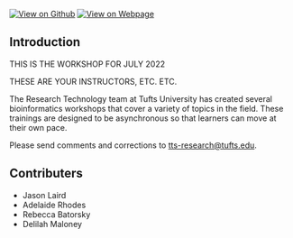 [![View on Github](https://img.shields.io/badge/github-%23121011.svg?style=for-the-badge&logo=github&logoColor=white)](https://github.com/tuftsdatalab/Research_Technology_Bioinformatics)
[![View on Webpage](https://img.shields.io/badge/Google%20Chrome-4285F4?style=for-the-badge&logo=GoogleChrome&logoColor=white)](https://tuftsdatalab.github.io/Research_Technology_Bioinformatics/)

## Introduction


THIS IS THE WORKSHOP FOR JULY 2022

THESE ARE YOUR INSTRUCTORS, ETC. ETC.

The Research Technology team at Tufts University has created several bioinformatics workshops that cover a variety of topics in the field. These trainings are designed to be asynchronous so that learners can move at their own pace.

Please send comments and corrections to [tts-research@tufts.edu](tts-research@tufts.edu).

## Contributers

* Jason Laird
* Adelaide Rhodes
* Rebecca Batorsky
* Delilah Maloney



